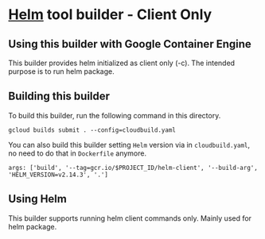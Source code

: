 # [Helm](https://docs.helm.sh/) tool builder - Client Only

## Using this builder with Google Container Engine

This builder provides helm initialized as client only (-c). The intended purpose
is to run helm package.

## Building this builder

To build this builder, run the following command in this directory.

    gcloud builds submit . --config=cloudbuild.yaml

You can also build this builder setting `Helm` version via in `cloudbuild.yaml`, no need to do that in `Dockerfile` anymore.

    args: ['build', '--tag=gcr.io/$PROJECT_ID/helm-client', '--build-arg', 'HELM_VERSION=v2.14.3', '.']

## Using Helm

This builder supports running helm client commands only. Mainly used for helm package.

